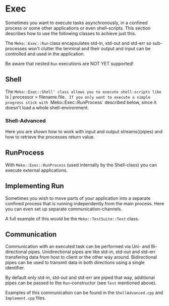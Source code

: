# Exec

Sometimes you want to execute tasks asynchronously, in a confined process or some other applications or even shell-scripts.
This section describes how to use the following classes to achieve just this.

The `Meko::Exec::Run` class encapsulates std-in, std-out and std-err so sub-processes won't clutter the terminal and their output and input can be controlled and used in the application.

Be aware that nested `Run` executions are NOT YET supported!

## Shell

The `Meko::Exec::Shell' class allows you to execute shell-scripts like `ls | processor > filename.file`. If you only want to execute a simple progress stick with `Meko::Exec::RunProcess` described below, since it doesn't load a whole shell-environment.

### Shell-Advanced

Here you are shown how to work with input and output streams(/pipes) and how to retrieve the processes return value.

## RunProcess

With `Meko::Exec::RunProcess` (used internally by the Shell-class) you can execute external applications.

## Implementing Run

Sometimes you wish to move parts of your application into a separate confined process that is running independently from the main process.
Here you can even set up separate communication-channels.

A full example of this would be the `Meko::TestSuite::Test` class.

## Communication

Communication with an executed task can be performed via Uni- and Bi-directional pipes.
Unidirectional pipes are like std-in, std-out and std-err transfering data from host to client or the other way around.
Bidirectional pipes can be used to transmit data in both directions using a single identifier.

By default only std-in, std-out and std-err are piped that way, additional pipes can be passed to the `Run`-constructor (see `Test` mentioned above).

Examples of this communication can be found in the `ShellAdvanced.cpp` and `Implement.cpp` files.
